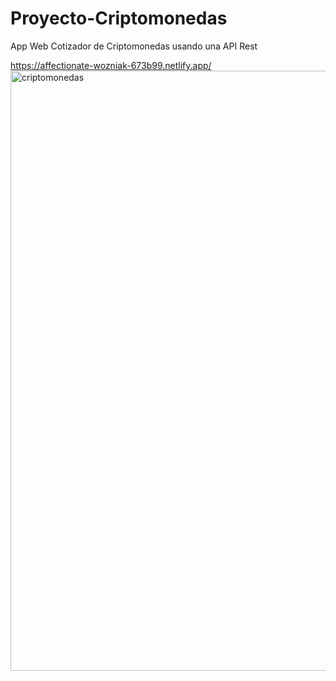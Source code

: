 # Proyecto-Criptomonedas
App Web Cotizador de Criptomonedas usando una API Rest


https://affectionate-wozniak-673b99.netlify.app/
<img width="960" alt="criptomonedas" src="https://user-images.githubusercontent.com/66187218/97947539-597d7600-1d6c-11eb-8272-cbff32b76add.png">


